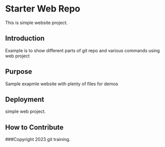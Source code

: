 # Starter Web Repo

This is simple website project.

## Introduction

Example is to show different parts of git repo and various commands using web  project

## Purpose

Sample  exapmle website with plenty of files for demos

## Deployment

simple web project.

## How to Contribute

###Copyright
2023 git training.